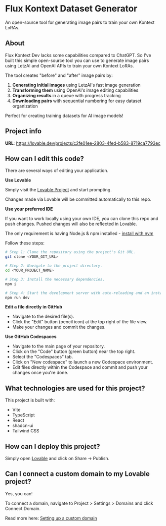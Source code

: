 # Flux Kontext Dataset Generator

An open-source tool for generating image pairs to train your own Kontext LoRAs.

## About

Flux Kontext Dev lacks some capabilities compared to ChatGPT. So I've built this simple open-source tool you can use to generate image pairs using LetzAI and OpenAI APIs to train your own Kontext LoRAs.

The tool creates "before" and "after" image pairs by:
1. **Generating initial images** using LetzAI's fast image generation
2. **Transforming them** using OpenAI's image editing capabilities
3. **Organizing results** in a queue with progress tracking
4. **Downloading pairs** with sequential numbering for easy dataset organization

Perfect for creating training datasets for AI image models!

## Project info

**URL**: https://lovable.dev/projects/c2fe01ee-2803-4fed-b583-8719ca7793ec

## How can I edit this code?

There are several ways of editing your application.

**Use Lovable**

Simply visit the [Lovable Project](https://lovable.dev/projects/c2fe01ee-2803-4fed-b583-8719ca7793ec) and start prompting.

Changes made via Lovable will be committed automatically to this repo.

**Use your preferred IDE**

If you want to work locally using your own IDE, you can clone this repo and push changes. Pushed changes will also be reflected in Lovable.

The only requirement is having Node.js & npm installed - [install with nvm](https://github.com/nvm-sh/nvm#installing-and-updating)

Follow these steps:

```sh
# Step 1: Clone the repository using the project's Git URL.
git clone <YOUR_GIT_URL>

# Step 2: Navigate to the project directory.
cd <YOUR_PROJECT_NAME>

# Step 3: Install the necessary dependencies.
npm i

# Step 4: Start the development server with auto-reloading and an instant preview.
npm run dev
```

**Edit a file directly in GitHub**

- Navigate to the desired file(s).
- Click the "Edit" button (pencil icon) at the top right of the file view.
- Make your changes and commit the changes.

**Use GitHub Codespaces**

- Navigate to the main page of your repository.
- Click on the "Code" button (green button) near the top right.
- Select the "Codespaces" tab.
- Click on "New codespace" to launch a new Codespace environment.
- Edit files directly within the Codespace and commit and push your changes once you're done.

## What technologies are used for this project?

This project is built with:

- Vite
- TypeScript
- React
- shadcn-ui
- Tailwind CSS

## How can I deploy this project?

Simply open [Lovable](https://lovable.dev/projects/c2fe01ee-2803-4fed-b583-8719ca7793ec) and click on Share -> Publish.

## Can I connect a custom domain to my Lovable project?

Yes, you can!

To connect a domain, navigate to Project > Settings > Domains and click Connect Domain.

Read more here: [Setting up a custom domain](https://docs.lovable.dev/tips-tricks/custom-domain#step-by-step-guide)
